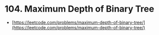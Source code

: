# 104. Maximum Depth of Binary Tree

- [https://leetcode.com/problems/maximum-depth-of-binary-tree/](https://leetcode.com/problems/maximum-depth-of-binary-tree/)
